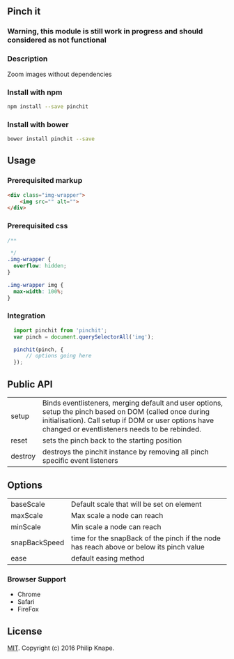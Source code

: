 ## Pinch it

### Warning, this module is still work in progress and should considered as not functional

### Description
Zoom images without dependencies

### Install with npm

```bash
npm install --save pinchit
```

### Install with bower

```bash
bower install pinchit --save
```

## Usage

### Prerequisited markup

```html
<div class="img-wrapper">
    <img src="" alt="">
</div>
```

### Prerequisited css

```css
/**

 */
.img-wrapper {
  overflow: hidden;
}

.img-wrapper img {
  max-width: 100%;
}

```

### Integration

```js
  import pinchit from 'pinchit';
  var pinch = document.querySelectorAll('img');

  pinchit(pinch, {
      // options going here
  });
```

## Public API

<table>
  <tr>
    <td>setup</td>
    <td>Binds eventlisteners, merging default and user options, setup the pinch based on DOM (called once during initialisation). Call setup if DOM or user options have changed or eventlisteners needs to be rebinded.</td>
  </tr>
  <tr>
    <td>reset</td>
    <td>sets the pinch back to the starting position</td>
  </tr>
  <tr>
    <td>destroy</td>
    <td>destroys the pinchit instance by removing all pinch specific event listeners</td>
  </tr>
</table>

## Options

<table>
  <tr>
    <td>baseScale</td>
    <td>Default scale that will be set on element</td>
  </tr>
  <tr>
    <td>maxScale</td>
    <td>Max scale a node can reach</td>
  </tr>
  <tr>
    <td>minScale</td>
    <td>Min scale a node can reach</td>
  </tr>
  <tr>
    <td>snapBackSpeed</td>
    <td>time for the snapBack of the pinch if the node has reach above or below its pinch value</td>
  </tr>
  <tr>
    <td>ease</td>
    <td>default easing method</td>
  </tr>
</table>

### Browser Support

* Chrome
* Safari
* FireFox

## License

[MIT](LICENSE). Copyright (c) 2016 Philip Knape.
